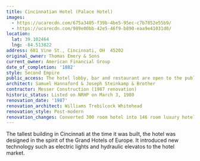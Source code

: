 ```yaml
---
title: Cincinnatian Hotel (Palace Hotel)
images:
  - https://ucarecdn.com/675a3405-f39b-4be5-95ec-c7b7852e55b9/
  - https://ucarecdn.com/989e00bb-42e5-46f9-b890-eaa9e41031d0/
location:
  lat: 39.102464
  lng: -84.513822
address: 601 Vine St., Cincinnati, OH  45202
original_owner: Thomas Emery & Sons
current_owner: American Financial Group
date_of_completion: '1882'
style: Second Empire
public_access: The hotel lobby, bar and restaurant are open to the public.
architect: Samuel Hannaford & Joseph Steinkamp & Brother
contractor: Messer Construction (1987 renovation)
historic_status: Listed on NRHP on March 3, 1980
renovation_date: '1987'
renovation_architect: Williams Trebilcock Whitehead
renovation_style: Post-modern
renovation_changes: Converted 300 room hotel into 146 room luxury hotel.
---
```


The tallest building in Cincinnati at the time it was built, the hotel was designed in the spirit of the Grand Hotels of Europe. It introduced new technology such as electric lights and hydraulic elevatos to the hotel market.
